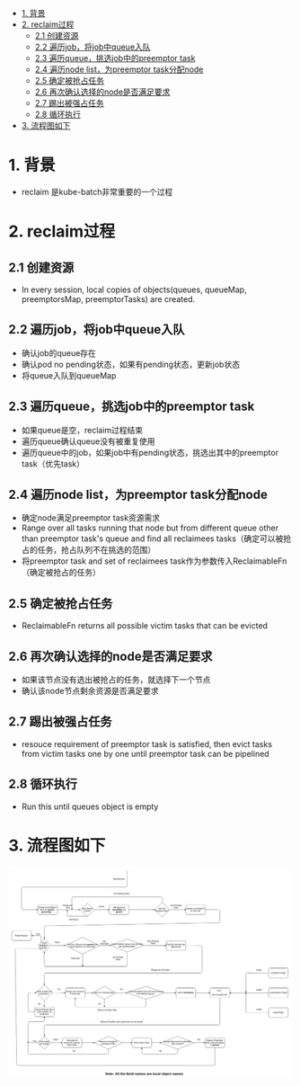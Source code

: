 <!-- TOC -->

- [1. 背景](#1-背景)
- [2. reclaim过程](#2-reclaim过程)
    - [2.1 创建资源](#21-创建资源)
    - [2.2 遍历job，将job中queue入队](#22-遍历job将job中queue入队)
    - [2.3 遍历queue，挑选job中的preemptor task](#23-遍历queue挑选job中的preemptor-task)
    - [2.4 遍历node list，为preemptor task分配node](#24-遍历node-list为preemptor-task分配node)
    - [2.5 确定被抢占任务](#25-确定被抢占任务)
    - [2.6 再次确认选择的node是否满足要求](#26-再次确认选择的node是否满足要求)
    - [2.7 踢出被强占任务](#27-踢出被强占任务)
    - [2.8 循环执行](#28-循环执行)
- [3. 流程图如下](#3-流程图如下)

<!-- /TOC -->

# 1. 背景
* reclaim 是kube-batch非常重要的一个过程

# 2. reclaim过程
## 2.1 创建资源
* In every session, local copies of objects(queues, queueMap, preemptorsMap, preemptorTasks) are created.

## 2.2 遍历job，将job中queue入队
* 确认job的queue存在
* 确认pod no pending状态，如果有pending状态，更新job状态
* 将queue入队到queueMap

## 2.3 遍历queue，挑选job中的preemptor task
* 如果queue是空，reclaim过程结束
* 遍历queue确认queue没有被重复使用
* 遍历queue中的job，如果job中有pending状态，挑选出其中的preemptor task（优先task）

## 2.4 遍历node list，为preemptor task分配node
* 确定node满足preemptor task资源需求
* Range over all tasks running that node but from different queue other than preemptor task's queue and find all reclaimees tasks（确定可以被抢占的任务，抢占队列不在挑选的范围）
* 将preemptor task and set of reclaimees task作为参数传入ReclaimableFn（确定被抢占的任务）
## 2.5 确定被抢占任务
* ReclaimableFn returns all possible victim tasks that can be evicted
## 2.6 再次确认选择的node是否满足要求
* 如果该节点没有选出被抢占的任务，就选择下一个节点
* 确认该node节点剩余资源是否满足要求

## 2.7 踢出被强占任务
* resouce requirement of preemptor task is satisfied, then evict tasks from victim tasks one by one until preemptor task can be pipelined

## 2.8 循环执行
* Run this until queues object is empty

# 3. 流程图如下

![2019-09-10-22-50-10.png](./images/2019-09-10-22-50-10.png)